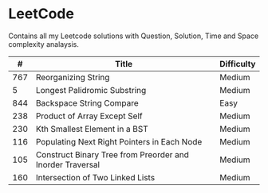 # LeetCode
Contains all my Leetcode solutions with Question, Solution, Time and Space complexity analaysis.

| # | Title | Difficulty |
| --- | --- | --- |
| 767 | Reorganizing String | Medium |
| 5 | Longest Palidromic Substring| Medium |
| 844 | Backspace String Compare | Easy |
| 238 | Product of Array Except Self | Medium |
| 230 | Kth Smallest Element in a BST | Medium |
| 116 | Populating Next Right Pointers in Each Node | Medium |
| 105 | Construct Binary Tree from Preorder and Inorder Traversal | Medium |
| 160 | Intersection of Two Linked Lists| Medium |
